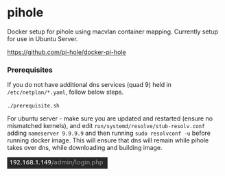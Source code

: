 # pihole
Docker setup for pihole using macvlan container mapping.
Currently setup for use in Ubuntu Server.

https://github.com/pi-hole/docker-pi-hole

### Prerequisites

If you do not have additional dns services (quad 9) held in `/etc/netplan/*.yaml`, follow below steps.  

`./prerequisite.sh`

For ubuntu server - make sure you are updated and restarted (ensure no mismatched kernels), and edit `run/systemd/resolve/stub-resolv.conf` adding `nameserver 9.9.9.9` and then running `sudo resolvconf -u` before running docker image. This will ensure that dns will remain while pihole takes over dns, while downloading and building image.

![PiHole Docker Setup](ref/setup.png)

